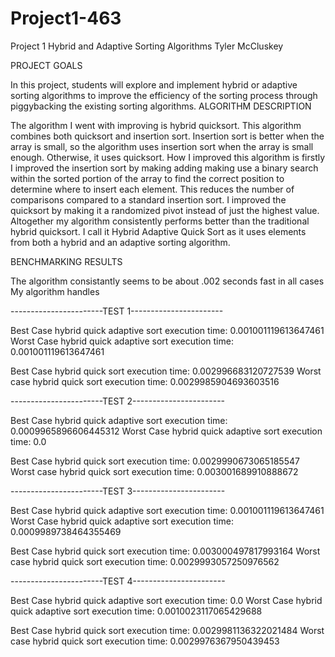 # Project1-463

Project 1
Hybrid and Adaptive Sorting Algorithms
Tyler McCluskey

PROJECT GOALS

In this project, students will explore and implement hybrid or adaptive sorting algorithms to improve the efficiency of the sorting process through piggybacking the existing sorting algorithms.
ALGORITHM DESCRIPTION

The algorithm I went with improving is hybrid quicksort. This algorithm combines both quicksort and insertion sort. Insertion sort is better when the array is small, so the algorithm uses insertion sort when the array is small enough. Otherwise, it uses quicksort.
How I improved this algorithm is firstly I improved the insertion sort by making adding making use a binary search within the sorted portion of the array to find the correct position to determine where to insert each element. This reduces the number of comparisons compared to a standard insertion sort. I improved the quicksort by making it a randomized pivot instead of just the highest value. 
Altogether my algorithm consistently performs better than the traditional hybrid quicksort. I call it Hybrid Adaptive Quick Sort as it uses elements from both a hybrid and an adaptive sorting algorithm.

BENCHMARKING RESULTS

The algorithm consistantly seems to be about .002 seconds fast in all cases
My algorithm handles 

-----------------------TEST 1-----------------------

Best Case hybrid quick adaptive sort execution time:  0.001001119613647461
Worst Case hybrid quick adaptive sort execution time:  0.001001119613647461

Best Case hybrid quick sort execution time:  0.002996683120727539
Worst case hybrid quick sort execution time:  0.0029985904693603516

-----------------------TEST 2-----------------------

Best Case hybrid quick adaptive sort execution time:  0.0009965896606445312
Worst Case hybrid quick adaptive sort execution time:  0.0

Best Case hybrid quick sort execution time:  0.0029990673065185547
Worst case hybrid quick sort execution time:  0.003001689910888672

-----------------------TEST 3-----------------------

Best Case hybrid quick adaptive sort execution time:  0.001001119613647461
Worst Case hybrid quick adaptive sort execution time:  0.0009989738464355469

Best Case hybrid quick sort execution time:  0.003000497817993164
Worst case hybrid quick sort execution time:  0.0029993057250976562

-----------------------TEST 4-----------------------

Best Case hybrid quick adaptive sort execution time:  0.0
Worst Case hybrid quick adaptive sort execution time:  0.0010023117065429688

Best Case hybrid quick sort execution time:  0.0029981136322021484
Worst case hybrid quick sort execution time:  0.0029976367950439453


